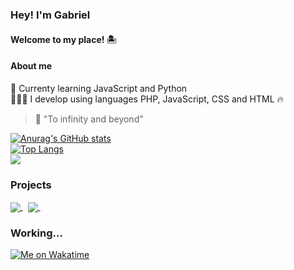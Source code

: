 ### Hey! I'm Gabriel
#### Welcome to my place! 🏝️

#### <b>About me</b>
🎯 Currenty learning JavaScript and Python <br>
👨🏽‍💻 I develop using languages PHP, JavaScript, CSS and HTML 🔥<br>
> 🚀 "To infinity and beyond"

[![Anurag's GitHub stats](https://github-readme-stats.vercel.app/api?username=gabrieszin&show_icons=true&theme=dark)](https://github.com/anuraghazra/github-readme-stats)<br/>
[![Top Langs](https://github-readme-stats.vercel.app/api/top-langs/?username=gabrieszin&layout=compact&theme=dark)](https://github.com/anuraghazra/github-readme-stats)<br/>
![](https://komarev.com/ghpvc/?username=gabrieszin&color=brightgreen&style=for-the-badge&label=VISITAS)

<!--
**gabrieszin/gabrieszin** is a ✨ _special_ ✨ repository because its `README.md` (this file) appears on your GitHub profile.

Here are some ideas to get you started:

- 🔭 I’m currently working on ...
- 🌱 I’m currently learning ...
- 👯 I’m looking to collaborate on ...
- 🤔 I’m looking for help with ...
- 💬 Ask me about ...
- 📫 How to reach me: ...
- 😄 Pronouns: ...
- ⚡ Fun fact: ...
-->

### Projects 

<a href="https://github.com/anuraghazra/github-readme-stats" style="display: inline">
  <img align="center" src="https://github-readme-stats.vercel.app/api/pin/?username=gabrieszin&repo=confirmacao-cca&theme=dark" />
</a>&nbsp;

<a href="https://github.com/anuraghazra/github-readme-stats" style="display: inline">
  <img align="center" src="https://github-readme-stats.vercel.app/api/pin/?username=gabrieszin&repo=calculadora-tempo-de-servico&theme=dark" />
</a>&nbsp;

### Working...

[![Me on Wakatime](https://github-readme-stats.vercel.app/api/wakatime?username=gabrieszin&theme=vue-dark)](https://github.com/)
